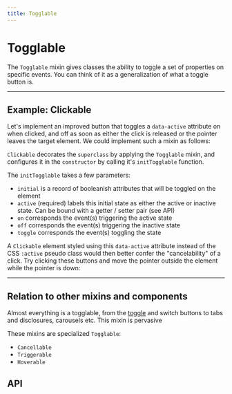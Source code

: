```yaml
---
title: Togglable
---
```


<script lang="ts">
	import Highlighter from "$components/Highlighter.svelte";
	import Demo from "$components/Demo.svelte";
</script>

# Togglable

The `Togglable` mixin gives classes the ability to toggle a set of properties on specific events. You can think of it as a generalization of what a toggle button is.

---

## Example: Clickable

Let's implement an improved button that toggles a `data-active` attribute on when clicked, and off as soon as either the click is released or the pointer leaves the target element. We could implement such a mixin as follows:

<Highlighter file="./clickable.svelte.ts" />

`Clickable` decorates the `superclass` by applying the `Togglable` mixin, and configures it in the `constructor` by calling it's `initTogglable` function.

The `initTogglable` takes a few parameters:
- `initial` is a record of booleanish attributes that will be toggled on the element
- `active` (required) labels this initial state as either the active or inactive state. Can be bound with a getter / setter pair (see API)
- `on` corresponds the event(s) triggering the active state
- `off` corresponds the event(s) triggering the inactive state
- `toggle` corresponds the event(s) toggling the state

A `Clickable` element styled using this `data-active` attribute instead of the CSS `:active` pseudo class would then better confer the "cancelability" of a click. Try clicking these buttons and move the pointer outside the element while the pointer is down:

<Demo file="./clickable.svelte" value="result" />

---

## Relation to other mixins and components

Almost everything is a togglable, from the [toggle](/components/toggle) and switch buttons to tabs and disclosures, carousels etc. This mixin is pervasive

These mixins are specialized `Togglable`:
- `Cancellable`
- `Triggerable`
- `Hoverable`

## API

<API file="togglable.svelte.ts" type="TogglableOptions" defaults={true}/>